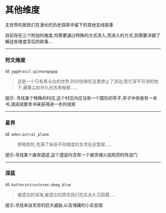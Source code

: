 # 其他维度

主世界的居民们在漫长的历史探索中留下的其他支线故事

目前存在三个附加的维度,均需要通过特殊的方式进入,而进入的方式,则需要详细了解这些维度背后的故事...



***

### 符文维度

id: `yggdrasil:ginnungagap`

> 这是一个只有黑与白的世界,时间仿佛在这里停止了流动,而它深不可测的地下,藏着尘封许久的古老秘密......

提示: 寻找某个特殊的村庄,这个村庄内应当有一个圆形的亭子,亭子中央放有一本书,请阅读那本书来获得进一步的线索



***

### 星界

id: `eden:astral_plane`

> 黑暗危险,充满了来自不同维度的生灵在此暂居......

提示:寻找某个废弃遗迹,这个遗迹内含有一个被灵魂火焰照亮的传送门



***

### 深蓝

&#x20;id: `kattersstructures:deep_blue`

> 被遗忘的深海,被遗忘的原住民们在此永久沉寂着......

提示:寻找来自天空的巨大威胁,以及埋藏的小实验室
